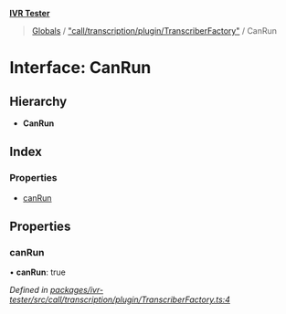 **[IVR Tester](../README.md)**

> [Globals](../README.md) / ["call/transcription/plugin/TranscriberFactory"](../modules/_call_transcription_plugin_transcriberfactory_.md) / CanRun

# Interface: CanRun

## Hierarchy

* **CanRun**

## Index

### Properties

* [canRun](_call_transcription_plugin_transcriberfactory_.canrun.md#canrun)

## Properties

### canRun

•  **canRun**: true

*Defined in [packages/ivr-tester/src/call/transcription/plugin/TranscriberFactory.ts:4](https://github.com/SketchingDev/ivr-tester/blob/aa015fb/packages/ivr-tester/src/call/transcription/plugin/TranscriberFactory.ts#L4)*
